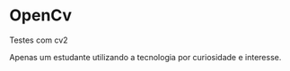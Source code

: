 # OpenCv
 Testes com cv2
 
 Apenas um estudante utilizando a tecnologia por curiosidade e interesse.
